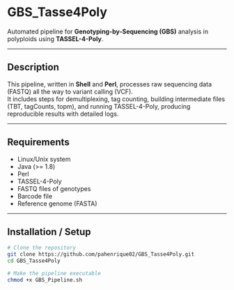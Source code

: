 # GBS_Tasse4Poly

Automated pipeline for **Genotyping-by-Sequencing (GBS)** analysis in polyploids using **TASSEL-4-Poly**.

---

## Description

This pipeline, written in **Shell** and **Perl**, processes raw sequencing data (FASTQ) all the way to variant calling (VCF).  
It includes steps for demultiplexing, tag counting, building intermediate files (TBT, tagCounts, topm), and running TASSEL-4-Poly, producing reproducible results with detailed logs.

---

## Requirements

- Linux/Unix system  
- Java (>= 1.8)  
- Perl  
- TASSEL-4-Poly  
- FASTQ files of genotypes  
- Barcode file  
- Reference genome (FASTA)

---

## Installation / Setup

```bash
# Clone the repository
git clone https://github.com/pahenrique02/GBS_Tasse4Poly.git
cd GBS_Tasse4Poly

# Make the pipeline executable
chmod +x GBS_Pipeline.sh



